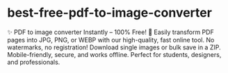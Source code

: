 # best-free-pdf-to-image-converter
✨ PDF to image converter Instantly – 100% Free! 🚀 Easily transform PDF pages into JPG, PNG, or WEBP with our high-quality, fast online tool. No watermarks, no registration! Download single images or bulk save in a ZIP. Mobile-friendly, secure, and works offline. Perfect for students, designers, and professionals. 
